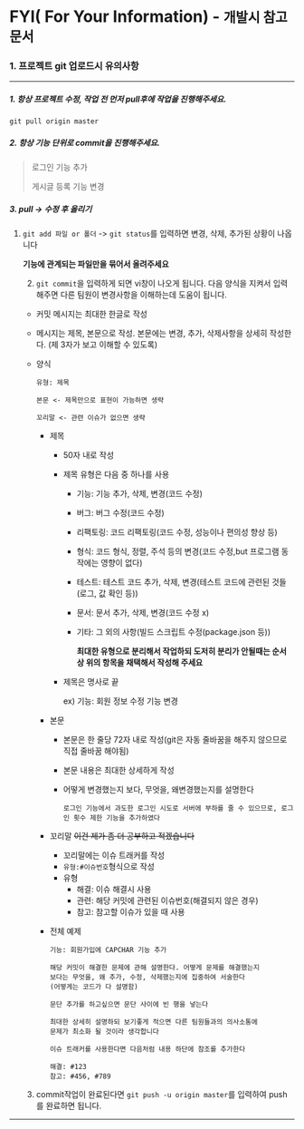 # FYI( For Your Information) - <small>개발시 참고 문서</small>

### 1. 프로젝트 git 업로드시 유의사항

*****

##### 1. 항상 프로젝트 수정, 작업 전 먼저 pull후에 작업을 진행해주세요.

`git pull origin master`



##### 2. 항상 기능 단위로 commit을 진행해주세요.

> 로그인 기능 추가
>
> 게시글 등록 기능 변경



##### 3. pull -> 수정 후 올리기

 1. `git add 파일 or 폴더` -> `git status`를 입력하면 변경, 삭제, 추가된 상황이 나옵니다

    **기능에 관계되는 파일만을 묶어서 올려주세요**

    

	2. `git commit`을 입력하게 되면 vi창이 나오게 됩니다. 다음 양식을 지켜서 입력해주면 다른 팀원이 변경사항을 이해하는데 도움이 됩니다.

    * 커밋 메시지는 최대한 한글로 작성

    * 메시지는 제목, 본문으로 작성. 본문에는 변경, 추가, 삭제사항을 상세히 작성한다. (제 3자가 보고 이해할 수 있도록)

    * 양식

      ```text
      유형: 제목
      
      본문 <- 제목만으로 표현이 가능하면 생략
      
      꼬리말 <- 관련 이슈가 없으면 생략
      ```

      

      * 제목

        * 50자 내로 작성

        * 제목 유형은 다음 중 하나를 사용

          * 기능: 기능 추가, 삭제, 변경(코드 수정)

          * 버그: 버그 수정(코드 수정)

          * 리팩토링: 코드 리팩토링(코드 수정, 성능이나 편의성 향상 등)

          * 형식: 코드 형식, 정렬, 주석 등의 변경(코드 수정,but 프로그램 동작에는 영향이 없다)

          * 테스트: 테스트 코드 추가, 삭제, 변경(테스트 코드에 관련된 것들(로그, 값 확인 등))

          * 문서: 문서 추가, 삭제, 변경(코드 수정 x)

          * 기타: 그 외의 사항(빌드 스크립트 수정(package.json 등))

            **최대한 유형으로 분리해서 작업하되 도저히 분리가 안될때는 순서 상 위의 항목을 채택해서 작성해 주세요**

        * 제목은 명사로 끝

          ex) 기능: 회원 정보 수정 기능 변경

        

      * 본문

        * 본문은 한 줄당 72자 내로 작성(git은 자동 줄바꿈을 해주지 않으므로 직접 줄바꿈 해야됨)

        * 본문 내용은 최대한 상세하게 작성

        * 어떻게 변경했는지 보다, 무엇을, 왜변경했는지를 설명한다

          ```text
          로그인 기능에서 과도한 로그인 시도로 서버에 부하를 줄 수 있으므로, 로그인 횟수 제한 기능을 추가하였다
          ```

        

      * 꼬리말 ~~이건 제가 좀 더 공부하고 적겠습니다~~

        * 꼬리말에는 이슈 트래커를 작성
        * `유형:#이슈번호`형식으로 작성
        * 유형
          * 해결: 이슈 해결시 사용
          * 관련: 해당 커밋에 관련된 이슈번호(해결되지 않은 경우)
          * 참고: 참고할 이슈가 있을 때 사용

        

      * 전체 예제

        ```text
        기능: 회원가입에 CAPCHAR 기능 추가
        
        해당 커밋이 해결한 문제에 관해 설명한다. 어떻게 문제를 해결했는지
        보다는 무엇을, 왜 추가, 수정, 삭제했는지에 집중하여 서술한다
        (어떻게는 코드가 다 설명함)
        
        문단 추가를 하고싶으면 문단 사이에 빈 행을 넣는다
        
        최대한 상세히 설명하되 보기좋게 적으면 다른 팀원들과의 의사소통에
        문제가 최소화 될 것이라 생각합니다
        
        이슈 트래커를 사용한다면 다음처럼 내용 하단에 참조를 추가한다
        
        해결: #123
        참고: #456, #789
        ```

    

	3. commit작업이 완료된다면 `git push -u origin master`를 입력하여 push를 완료하면 됩니다.



*****

